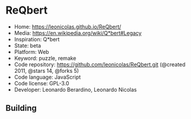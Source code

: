 # ReQbert

- Home: https://leonicolas.github.io/ReQbert/
- Media: https://en.wikipedia.org/wiki/Q*bert#Legacy
- Inspiration: Q*bert
- State: beta
- Platform: Web
- Keyword: puzzle, remake
- Code repository: https://github.com/leonicolas/ReQbert.git (@created 2011, @stars 14, @forks 5)
- Code language: JavaScript
- Code license: GPL-3.0
- Developer: Leonardo Berardino, Leonardo Nicolas

## Building
